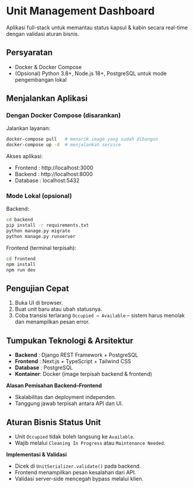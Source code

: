 # Unit Management Dashboard

Aplikasi full-stack untuk memantau status kapsul & kabin secara real-time dengan validasi aturan bisnis.

## Persyaratan
- Docker & Docker Compose
- (Opsional) Python 3.8+, Node.js 18+, PostgreSQL untuk mode pengembangan lokal

## Menjalankan Aplikasi

### Dengan Docker Compose (disarankan)
Jalankan layanan:
   ```bash
   docker-compose pull   # menarik image yang sudah dibangun
   docker-compose up -d  # menjalankan service
   ```

Akses aplikasi:
- Frontend : http://localhost:3000
- Backend  : http://localhost:8000
- Database : localhost:5432

### Mode Lokal (opsional)
Backend:
```bash
cd backend
pip install -r requirements.txt
python manage.py migrate
python manage.py runserver
```
Frontend (terminal terpisah):
```bash
cd frontend
npm install
npm run dev
```

## Pengujian Cepat
1. Buka UI di browser.
2. Buat unit baru atau ubah statusnya.
3. Coba transisi terlarang `Occupied → Available` – sistem harus menolak dan menampilkan pesan error.

## Tumpukan Teknologi & Arsitektur
- **Backend**  : Django REST Framework + PostgreSQL
- **Frontend** : Next.js + TypeScript + Tailwind CSS
- **Database** : PostgreSQL
- **Kontainer**: Docker (image terpisah backend & frontend)

**Alasan Pemisahan Backend–Frontend**
- Skalabilitas dan deployment independen.
- Tanggung jawab terpisah antara API dan UI.

## Aturan Bisnis Status Unit
- Unit `Occupied` tidak boleh langsung ke `Available`.
- Wajib melalui `Cleaning In Progress` atau `Maintenance Needed`.

**Implementasi & Validasi**
- Dicek di `UnitSerializer.validate()` pada backend.
- Frontend menampilkan pesan kesalahan dari API.
- Validasi server-side mencegah bypass melalui klien.
